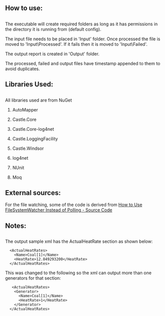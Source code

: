 ## How to use:
## 
The executable will create required folders as long as it has permissions in the directory it is running from (default config).

The input file needs to be placed in 'Input' folder. Once processed the file is moved to 'Input\Processed'. If it fails then it is moved to 'Input\Failed'.

The output report is created in 'Output' folder.

The processed, failed and output files have timestamp appended to them to avoid duplicates.


## Libraries Used:
## 
All libraries used are from NuGet

1) AutoMapper

2) Castle.Core

3) Castle.Core-log4net

4) Castle.LoggingFacility

5) Castle.Windsor

6) log4net

7) NUnit

8) Moq




## External sources:

For the file watching, some of the code is derived from 
[How to Use FileSystemWatcher Instead of Polling - Source Code](http://www.fascinatedwithsoftware.com/blog/post/2013/01/27/How-to-Use-FileSystemWatcher-Instead-of-Polling-Source-Code.aspx)


## Notes:
## 
The output sample xml has the ActualHeatRate section as shown below:
```
  <ActualHeatRates>
    <Name>Coal[1]</Name>
    <HeatRate>12.849293200</HeatRate>    
  </ActualHeatRates>  
```
  
 This was changed to the following so the xml can output more than one generators for that section:
```
   <ActualHeatRates>
    <Generator>
      <Name>Coal[1]</Name>
      <HeatRate>1</HeatRate>
    </Generator>
  </ActualHeatRates>
```
  
  